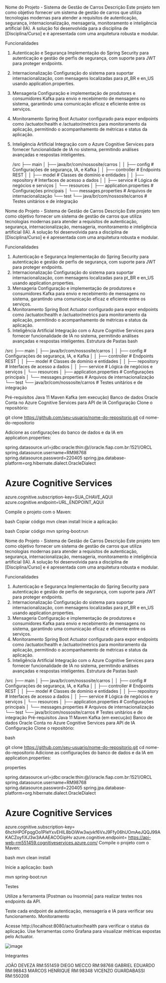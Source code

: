 Nome do Projeto - Sistema de Gestão de Carros
Descrição
Este projeto tem como objetivo fornecer um sistema de gestão de carros que utiliza tecnologias modernas para atender a requisitos de autenticação, segurança, internacionalização, mensageria, monitoramento e inteligência artificial (IA). A solução foi desenvolvida para a disciplina de [Disciplina/Curso] e é apresentada com uma arquitetura robusta e modular.

Funcionalidades
1. Autenticação e Segurança
Implementação do Spring Security para autenticação e gestão de perfis de segurança, com suporte para JWT para proteger endpoints.
2. Internacionalização
Configuração do sistema para suportar internacionalização, com mensagens localizadas para pt_BR e en_US usando application.properties.
3. Mensageria
Configuração e implementação de produtores e consumidores Kafka para envio e recebimento de mensagens no sistema, garantindo uma comunicação eficaz e eficiente entre os serviços.
4. Monitoramento
Spring Boot Actuator configurado para expor endpoints como /actuator/health e /actuator/metrics para monitoramento da aplicação, permitindo o acompanhamento de métricas e status da aplicação.
5. Inteligência Artificial
Integração com o Azure Cognitive Services para fornecer funcionalidade de IA no sistema, permitindo análises avançadas e respostas inteligentes.

    /src
├── main
│   ├── java/br/com/nossosite/carros
│   │   ├── config       # Configurações de segurança, IA, e Kafka
│   │   ├── controller   # Endpoints REST
│   │   ├── model        # Classes de domínio e entidades
│   │   ├── repository   # Interfaces de acesso a dados
│   │   ├── service      # Lógica de negócios e serviços
│   └── resources
│       ├── application.properties   # Configurações principais
│       └── messages.properties      # Arquivos de internacionalização
└── test
    └── java/br/com/nossosite/carros # Testes unitários e de integração






Nome do Projeto - Sistema de Gestão de Carros
Descrição
Este projeto tem como objetivo fornecer um sistema de gestão de carros que utiliza tecnologias modernas para atender a requisitos de autenticação, segurança, internacionalização, mensageria, monitoramento e inteligência artificial (IA). A solução foi desenvolvida para a disciplina de [Disciplina/Curso] e é apresentada com uma arquitetura robusta e modular.

Funcionalidades
1. Autenticação e Segurança
Implementação do Spring Security para autenticação e gestão de perfis de segurança, com suporte para JWT para proteger endpoints.
2. Internacionalização
Configuração do sistema para suportar internacionalização, com mensagens localizadas para pt_BR e en_US usando application.properties.
3. Mensageria
Configuração e implementação de produtores e consumidores Kafka para envio e recebimento de mensagens no sistema, garantindo uma comunicação eficaz e eficiente entre os serviços.
4. Monitoramento
Spring Boot Actuator configurado para expor endpoints como /actuator/health e /actuator/metrics para monitoramento da aplicação, permitindo o acompanhamento de métricas e status da aplicação.
5. Inteligência Artificial
Integração com o Azure Cognitive Services para fornecer funcionalidade de IA no sistema, permitindo análises avançadas e respostas inteligentes.
Estrutura de Pastas
bash

/src
├── main
│   ├── java/br/com/nossosite/carros
│   │   ├── config       # Configurações de segurança, IA, e Kafka
│   │   ├── controller   # Endpoints REST
│   │   ├── model        # Classes de domínio e entidades
│   │   ├── repository   # Interfaces de acesso a dados
│   │   ├── service      # Lógica de negócios e serviços
│   └── resources
│       ├── application.properties   # Configurações principais
│       └── messages.properties      # Arquivos de internacionalização
└── test
    └── java/br/com/nossosite/carros # Testes unitários e de integração



Pré-requisitos
Java 11
Maven
Kafka (em execução)
Banco de dados Oracle
Conta no Azure Cognitive Services para API de IA
Configuração
Clone o repositório:


git clone https://github.com/seu-usuario/nome-do-repositorio.git
cd nome-do-repositorio


Adicione as configurações do banco de dados e da IA em application.properties:


spring.datasource.url=jdbc:oracle:thin:@//oracle.fiap.com.br:1521/ORCL
spring.datasource.username=RM98768
spring.datasource.password=220405
spring.jpa.database-platform=org.hibernate.dialect.OracleDialect

# Azure Cognitive Services
azure.cognitive.subscription-key=SUA_CHAVE_AQUI
azure.cognitive.endpoint=URL_ENDPOINT_AQUI

Compile o projeto com o Maven:

bash
Copiar código
mvn clean install
Inicie a aplicação:

bash
Copiar código
mvn spring-boot:run





Nome do Projeto - Sistema de Gestão de Carros
Descrição
Este projeto tem como objetivo fornecer um sistema de gestão de carros que utiliza tecnologias modernas para atender a requisitos de autenticação, segurança, internacionalização, mensageria, monitoramento e inteligência artificial (IA). A solução foi desenvolvida para a disciplina de [Disciplina/Curso] e é apresentada com uma arquitetura robusta e modular.

Funcionalidades
1. Autenticação e Segurança
Implementação do Spring Security para autenticação e gestão de perfis de segurança, com suporte para JWT para proteger endpoints.
2. Internacionalização
Configuração do sistema para suportar internacionalização, com mensagens localizadas para pt_BR e en_US usando application.properties.
3. Mensageria
Configuração e implementação de produtores e consumidores Kafka para envio e recebimento de mensagens no sistema, garantindo uma comunicação eficaz e eficiente entre os serviços.
4. Monitoramento
Spring Boot Actuator configurado para expor endpoints como /actuator/health e /actuator/metrics para monitoramento da aplicação, permitindo o acompanhamento de métricas e status da aplicação.
5. Inteligência Artificial
Integração com o Azure Cognitive Services para fornecer funcionalidade de IA no sistema, permitindo análises avançadas e respostas inteligentes.
Estrutura de Pastas
bash

/src
├── main
│   ├── java/br/com/nossosite/carros
│   │   ├── config       # Configurações de segurança, IA, e Kafka
│   │   ├── controller   # Endpoints REST
│   │   ├── model        # Classes de domínio e entidades
│   │   ├── repository   # Interfaces de acesso a dados
│   │   ├── service      # Lógica de negócios e serviços
│   └── resources
│       ├── application.properties   # Configurações principais
│       └── messages.properties      # Arquivos de internacionalização
└── test
    └── java/br/com/nossosite/carros # Testes unitários e de integração
Pré-requisitos
Java 11
Maven
Kafka (em execução)
Banco de dados Oracle
Conta no Azure Cognitive Services para API de IA
Configuração
Clone o repositório:

bash

git clone https://github.com/seu-usuario/nome-do-repositorio.git
cd nome-do-repositorio
Adicione as configurações do banco de dados e da IA em application.properties:

properties

spring.datasource.url=jdbc:oracle:thin:@//oracle.fiap.com.br:1521/ORCL
spring.datasource.username=RM98768
spring.datasource.password=220405
spring.jpa.database-platform=org.hibernate.dialect.OracleDialect

# Azure Cognitive Services
azure.cognitive.subscription-key= 6hchHPOFpqgOo1PIeYxvEHIL8bOiWw3wjvkf6VxJ9Ffy06hUOmAeJQQJ99AKACZoyfiXJ3w3AAAEACOGipHv
azure.cognitive.endpoint= https://api-web-rm551459.cognitiveservices.azure.com/
Compile o projeto com o Maven:

bash
mvn clean install

Inicie a aplicação:
bash

mvn spring-boot:run

Testes

Utilize a ferramenta [Postman ou Insomnia] para realizar testes nos endpoints da API.

Teste cada endpoint de autenticação, mensageria e IA para verificar seu funcionamento.
Monitoramento

Acesse http://localhost:8080/actuator/health para verificar o status da aplicação.
Use ferramentas como Grafana para visualizar métricas expostas pelo Actuator.

![image](https://github.com/user-attachments/assets/5fc0ebeb-8b50-4ba5-af3e-fd997395e106)


Integrantes

JOÃO DEVEZA RM:551459
DIEGO MECCO RM:98768
GABRIEL EDUARDO RM:98843
MARCOS HENRIQUE RM:98348
VICENZO GUARDABASSI RM:550208










